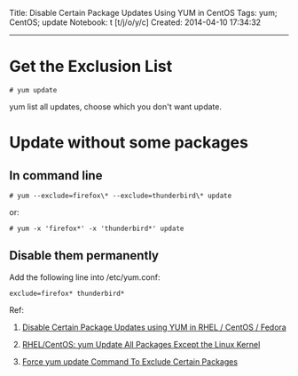 Title: Disable Certain Package Updates Using YUM in CentOS
Tags: yum; CentOS; update
Notebook: t [t/j/o/y/c]
Created: 2014-04-10 17:34:32

------

# Get the Exclusion List

    # yum update

yum list all updates, choose which you don't want update.

# Update without some packages

## In command line

    # yum --exclude=firefox\* --exclude=thunderbird\* update

or:

    # yum -x 'firefox*' -x 'thunderbird*' update

## Disable them permanently

Add the following line into /etc/yum.conf:

    exclude=firefox* thunderbird*

Ref:

1. [Disable Certain Package Updates using YUM in RHEL / CentOS / Fedora](http://www.tecmint.com/disable-certain-package-updates-using-yum-in-rhel-centos-fedora/)

1. [RHEL/CentOS: yum Update All Packages Except the Linux Kernel](http://www.cyberciti.biz/faq/yum-update-except-kernel-package-command/)

1. [Force yum update Command To Exclude Certain Packages](http://www.cyberciti.biz/faq/redhat-centos-linux-yum-update-exclude-packages/)
